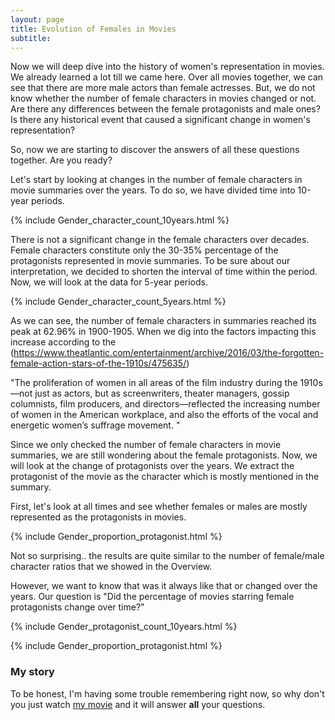 ```yaml
---
layout: page
title: Evolution of Females in Movies
subtitle:  
---
```


Now we will deep dive into the history of women's representation in movies. We already learned a lot till we came here. Over all movies together, we can see that there are more male actors than female actresses. But, we do not know whether the number of female characters in movies changed or not. Are there any differences between the female protagonists and male ones? Is there any historical event that caused a significant change in women's representation? 

So, now we are starting to discover the answers of all these questions together. Are you ready?

Let's start by looking at changes in the number of female characters in movie summaries over the years. To do so, we have divided time into 10-year periods. 

{% include Gender_character_count_10years.html %}

There is not a significant change in the female characters over decades. Female characters constitute only the 30-35% percentage of the protagonists represented in movie summaries. To be sure about our interpretation, we decided to shorten the interval of time within the period. Now, we will look at the data for 5-year periods.

{% include Gender_character_count_5years.html %}

As we can see, the number of female characters in summaries reached its peak at 62.96% in 1900-1905. When we dig into the factors impacting this increase according to the (https://www.theatlantic.com/entertainment/archive/2016/03/the-forgotten-female-action-stars-of-the-1910s/475635/)

"The proliferation of women in all areas of the film industry during the 1910s—not just as actors, but as screenwriters, theater managers, gossip columnists, film producers, and directors—reflected the increasing number of women in the American workplace, and also the efforts of the vocal and energetic women’s suffrage movement. "

Since we only checked the number of female characters in movie summaries, we are still wondering about the female protagonists. Now, we will look at the change of protagonists over the years. 
We extract the protagonist of the movie as the character which is mostly mentioned in the summary. 

First, let's look at all times and see whether females or males are mostly represented as the protagonists in movies.

{% include Gender_proportion_protagonist.html %}

Not so surprising.. the results are quite similar to the number of female/male character ratios that we showed in the Overview.

However, we want to know that was it always like that or changed over the years. Our question is "Did the percentage of movies starring female protagonists change over time?"

{% include Gender_protagonist_count_10years.html %}

{% include Gender_proportion_protagonist.html %}



### My story

To be honest, I'm having some trouble remembering right now, so why don't you just watch [my movie](https://en.wikipedia.org/wiki/The_Princess_Bride_%28film%29) and it will answer **all** your questions.
